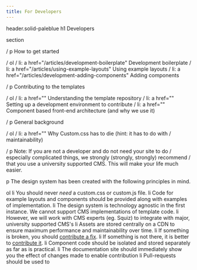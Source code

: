 ```yaml
---
title: For Developers
---
```

header.solid-paleblue
  h1 Developers

section

  / p How to get started

  / ol
  /   li: a href="/articles/development-boilerplate" Development boilerplate
  /   li: a href="/articles/using-example-layouts" Using example layouts
  /   li: a href="/articles/development-adding-components" Adding components

  / p Contributing to the templates

  / ol
  /   li: a href="" Understanding the template repository
  /   li: a href="" Setting up a development environment to contribute
  /   li: a href="" Component based front-end architecture (and why we use it)

  / p General background

  / ol
  /   li: a href="" Why Custom.css has to die (hint: it has to do with / maintainability)

  / p Note: If you are not a developer and do not need your site to do / especially complicated things, we strongly (strongly, strongly) recommend / that you use a university supported CMS. This will make your life much easier.


  p The design system has been created with the following principles in mind.

  ol
    li You should never <em>need</em> a custom.css or custom.js file.
    li Code for example layouts and components should be provided along with examples of implementation.
    li The design system is technology agnostic in the first instance. We cannot support CMS implementations of template code.
    li However, we will work with CMS experts (eg. Squiz) to integrate with major, university supported CMS's
    li Assets are stored centrally on a CDN to ensure maximum performance and maintainability over time.
    li If something is broken, you should <a href="/articles/how-to-contribute">contribute a fix</a>.
    li If something is not there, it is better to <a href="/articles/how-to-contribute">contribute it</a>.
    li Component code should be isolated and stored separately as far as is practical.
    li The documentation site should immediately show you the effect of changes made to enable contribution
    li Pull-requests should be used to
